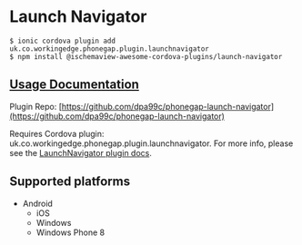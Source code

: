 # Launch Navigator

```
$ ionic cordova plugin add uk.co.workingedge.phonegap.plugin.launchnavigator
$ npm install @ischemaview-awesome-cordova-plugins/launch-navigator
```

## [Usage Documentation](https://danielsogl.gitbook.io/awesome-cordova-plugins/plugins/launch-navigator/)

Plugin Repo: [https://github.com/dpa99c/phonegap-launch-navigator](https://github.com/dpa99c/phonegap-launch-navigator)

Requires Cordova plugin: uk.co.workingedge.phonegap.plugin.launchnavigator. For more info, please see the [LaunchNavigator plugin docs](https://github.com/dpa99c/phonegap-launch-navigator).

## Supported platforms

- Android
  - iOS
  - Windows
  - Windows Phone 8
  


